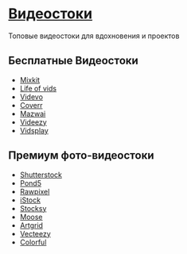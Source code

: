 # <u>Видеостоки</u>
Топовые видеостоки для вдохновения и проектов

## Бесплатные Видеостоки
- [Mixkit](https://mixkit.co/) <Badge type="info" text="F" />
- [Life of vids](https://www.lifeofvids.com/) <Badge type="info" text="F" />
- [Videvo](https://www.videvo.net/) <Badge type="info" text="F" />
- [Coverr](https://coverr.co/) <Badge type="info" text="F" />
- [Mazwai](https://mazwai.com/) <Badge type="info" text="F" />
- [Videezy](https://www.videezy.com/) <Badge type="info" text="F" />
- [Vidsplay](https://www.vidsplay.com/) <Badge type="info" text="F" />

## Премиум фото-видеостоки
- [Shutterstock](https://www.shutterstock.com/) <Badge type="warning" text="P" />
- [Pond5](https://www.pond5.com/?ref=productdesignresources) <Badge type="warning" text="P" />
- [Rawpixel](https://www.rawpixel.com/)  <Badge type="tip" text="FP" />
- [iStock](https://www.istockphoto.com/) <Badge type="warning" text="P" />
- [Stocksy](https://www.stocksy.com/) <Badge type="warning" text="P" />
- [Moose](https://photos.icons8.com/) <Badge type="warning" text="P" />
- [Artgrid](https://artgrid.io/) <Badge type="warning" text="P" />
- [Vecteezy](https://www.vecteezy.com/) <Badge type="tip" text="FP" />
- [Colorful](https://www.colorful.app/) <Badge type="tip" text="FP" />
